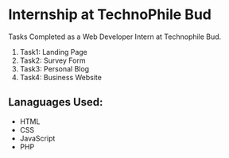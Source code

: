 <h1>Internship at TechnoPhile Bud</h1>
  Tasks Completed as a Web Developer Intern at Technophile Bud.
<ol>
  <li>Task1: Landing Page</li>
  <li>Task2: Survey Form</li>
  <li>Task3: Personal Blog</li>
  <li>Task4: Business Website</li>
</ol>

<h2>Lanaguages Used:</h2>
 <ul>
  <li>HTML</li>
  <li>CSS</li>
  <li>JavaScript</li>
  <li>PHP</li>
</ul>

